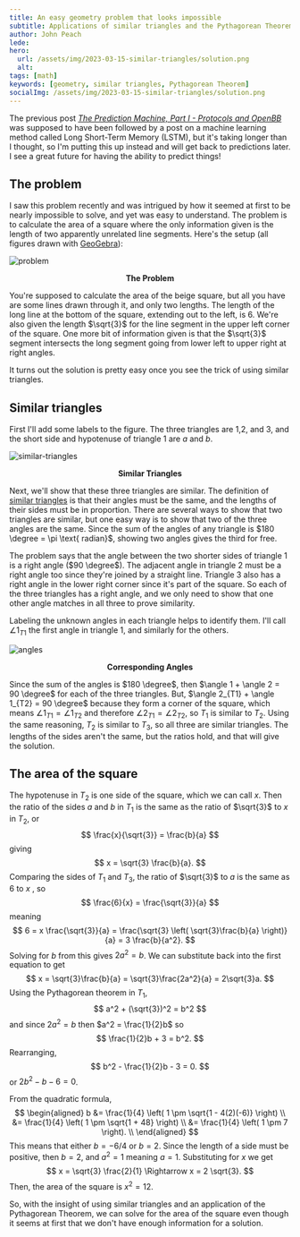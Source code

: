 ```yaml
---
title: An easy geometry problem that looks impossible
subtitle: Applications of similar triangles and the Pythagorean Theorem
author: John Peach
lede:
hero:
  url: /assets/img/2023-03-15-similar-triangles/solution.png
  alt:
tags: [math]
keywords: [geometry, similar triangles, Pythagorean Theorem]
socialImg: /assets/img/2023-03-15-similar-triangles/solution.png
---
```


The previous post [*The Prediction Machine, Part I - Protocols and OpenBB*](https://wildpeaches.xyz/blog/the-prediction-machine/) was supposed to have been followed by a post on a  machine learning method called Long Short-Term Memory (LSTM), but it's taking longer than I thought, so I'm putting this up instead and will get back to predictions later. I see a great future for having the ability to predict things!

## The problem

I saw this problem recently and was intrigued by how it seemed at first to be nearly impossible to solve, and yet was easy to understand. The problem is to calculate the area of a square where the only information given is the length of two apparently unrelated line segments. Here's the setup (all figures drawn with [GeoGebra](https://www.geogebra.org/graphing)):



![problem](/assets/img/2023-03-15-similar-triangles/problem.png)

<p align = "center"><b>The Problem</b></p>

You're supposed to calculate the area of the beige square, but all you have are some lines drawn through it, and only two lengths. The length of the long line at the bottom of the square, extending out to the left, is 6. We're also given the length $\sqrt{3}$ for the line segment in the upper left corner of the square. One more bit of information given is that the $\sqrt{3}$ segment intersects the long segment going from lower left to upper right at right angles.

It turns out the solution is pretty easy once you see the trick of using similar triangles.

## Similar triangles

First I'll add some labels to the figure. The three triangles are 1,2, and 3, and the short side and hypotenuse of triangle 1 are $a$ and $b$.

![similar-triangles](/assets/img/2023-03-15-similar-triangles/similar-triangles.png)

<p align = "center"><b>Similar Triangles</b></p>

Next, we'll show that these three triangles are similar. The definition of [similar triangles](https://www.cuemath.com/geometry/similar-triangles/) is that their angles must be the same, and the lengths of their sides must be in proportion. There are several ways to show that two triangles are similar, but one easy way is to show that two of the three angles are the same. Since the sum of the angles of any triangle is $180 \degree = \pi \text{ radian}$, showing two angles gives the third for free. 

The problem says that the angle between the two shorter sides of triangle 1 is a right angle ($90 \degree$). The adjacent angle in triangle 2 must be a right angle too since they're joined by a straight line. Triangle 3 also has a right angle in the lower right corner since it's part of the square. So each of the three triangles has a right angle, and we only need to show that one other angle matches in all three to prove similarity.

Labeling the unknown angles in each triangle helps to identify them. I'll call $\angle 1_{T1}$ the first angle in triangle 1, and similarly for the others.

![angles](/assets/img/2023-03-15-similar-triangles/angles.png)

<p align = "center"><b>Corresponding Angles</b></p>

Since the sum of the angles is $180 \degree$, then $\angle 1 + \angle 2 = 90 \degree$ for each of the three triangles. But, $\angle 2_{T1} + \angle 1_{T2} = 90 \degree$ because they form a corner of the square, which means $\angle 1_{T1} = \angle 1_{T2}$ and therefore $\angle 2_{T1} = \angle 2_{T2}$, so $T_1$ is similar to $T_2$. Using the same reasoning, $T_2$ is similar to $T_3$, so all three are similar triangles. The lengths of the sides aren't the same, but the ratios hold, and that will give the solution.

## The area of the square

The hypotenuse in $T_2$ is one side of the square, which we can call $x$. Then the ratio of the sides $a$ and $b$ in $T_1$ is the same as the ratio of $\sqrt{3}$ to $x$ in $T_2$, or
$$
\frac{x}{\sqrt{3}} = \frac{b}{a} 
$$
giving
$$
x = \sqrt{3} \frac{b}{a}.
$$
Comparing the sides of $T_1$ and $T_3$, the ratio of $\sqrt{3}$ to $a$ is the same as $6$ to $x$ , so
$$
\frac{6}{x} = \frac{\sqrt{3}}{a}
$$
meaning
$$
6 = x \frac{\sqrt{3}}{a} =  \frac{\sqrt{3} \left( \sqrt{3}\frac{b}{a} \right)}{a} = 3 \frac{b}{a^2}.
$$
Solving for $b$ from this gives $2a^2 = b$. We can substitute back into the first equation to get 
$$
x = \sqrt{3}\frac{b}{a} = \sqrt{3}\frac{2a^2}{a} = 2\sqrt{3}a.
$$
Using the Pythagorean theorem in $T_1$,
$$
a^2 + (\sqrt{3})^2 = b^2
$$
and since $2a^2 = b$ then $a^2 = \frac{1}{2}b$ so 
$$
\frac{1}{2}b + 3 = b^2.
$$
Rearranging,
$$
b^2 - \frac{1}{2}b - 3 = 0.
$$
or $2b^2 - b - 6 = 0$.

From the quadratic formula,
$$
\begin{aligned}
b &= \frac{1}{4} \left( 1 \pm \sqrt{1 - 4(2)(-6)} \right) \\
&= \frac{1}{4} \left( 1 \pm \sqrt{1 + 48} \right) \\
&= \frac{1}{4} \left( 1 \pm 7 \right). \\
\end{aligned}
$$
This means that either $b = -6/4$ or $b = 2$. Since the length of a side must be positive, then $b = 2$, and $a^2 = 1$ meaning $a=1$. Substituting for $x$ we get
$$
x = \sqrt{3} \frac{2}{1} \Rightarrow x = 2 \sqrt{3}.
$$
Then, the area of the square is $x^2 = 12$. 

So, with the insight of using similar triangles and an application of the Pythagorean Theorem, we can solve for the area of the square even though it seems at first that we don't have enough information for a solution.
